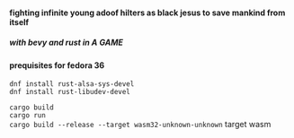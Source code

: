 #### fighting infinite young adoof hilters as black jesus to save mankind from itself
##### with bevy and rust in A GAME

#### prequisites for fedora 36
```
dnf install rust-alsa-sys-devel
dnf install rust-libudev-devel
```


`cargo build`  
`cargo run`  
`cargo build --release --target wasm32-unknown-unknown`   target wasm


